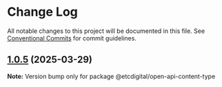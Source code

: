 # Change Log

All notable changes to this project will be documented in this file.
See [Conventional Commits](https://conventionalcommits.org) for commit guidelines.

## [1.0.5](https://github.com/etcdigital/packages/compare/@etcdigital/open-api-content-type@1.0.4...@etcdigital/open-api-content-type@1.0.5) (2025-03-29)

**Note:** Version bump only for package @etcdigital/open-api-content-type

